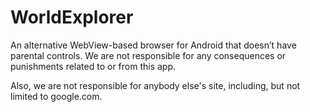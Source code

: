 # WorldExplorer
An alternative WebView-based browser for Android that doesn’t have parental controls.
We are not responsible for any consequences or punishments related to or from this app.


 Also, we are not responsible for anybody
else's site, including, but not limited to google.com.
